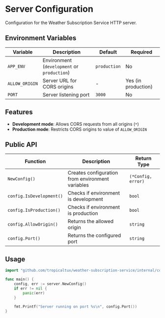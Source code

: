 # Server Configuration

Configuration for the Weather Subscription Service HTTP server.

## Environment Variables

| Variable | Description | Default | Required |
|----------|-------------|---------|----------|
| `APP_ENV` | Environment (`development` or `production`) | `production` | No |
| `ALLOW_ORIGIN` | Server URL for CORS origins | - | Yes (in production) |
| `PORT` | Server listening port | `3000` | No |

## Features

- **Development mode**: Allows CORS requests from all origins (`*`)
- **Production mode**: Restricts CORS origins to value of `ALLOW_ORIGIN`

## Public API

| Function | Description | Return Type |
|----------|-------------|------------|
| `NewConfig()` | Creates configuration from environment variables | `(*Config, error)` |
| `config.IsDevelopment()` | Checks if environment is development | `bool` |
| `config.IsProduction()` | Checks if environment is production | `bool` |
| `config.AllowOrigin()` | Returns the allowed origin | `string` |
| `config.Port()` | Returns the configured port | `string` |

## Usage

```go
import "github.com/tropicaltux/weather-subscription-service/internal/config/server"

func main() {
    config, err := server.NewConfig()
    if err != nil {
        panic(err)
    }
    
    fmt.Printf("Server running on port %s\n", config.Port())
}
``` 